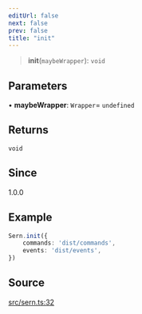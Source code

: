 ```yaml
---
editUrl: false
next: false
prev: false
title: "init"
---
```


> **init**(`maybeWrapper`): `void`

## Parameters

• **maybeWrapper**: `Wrapper`= `undefined`

## Returns

`void`

## Since

1.0.0

## Example

```ts title="src/index.ts"
Sern.init({
    commands: 'dist/commands',
    events: 'dist/events',
})
```

## Source

[src/sern.ts:32](https://github.com/sern-handler/handler/blob/222ecd9b61ad0b94830a2a9444118f01e1b7d6cd/src/sern.ts#L32)
